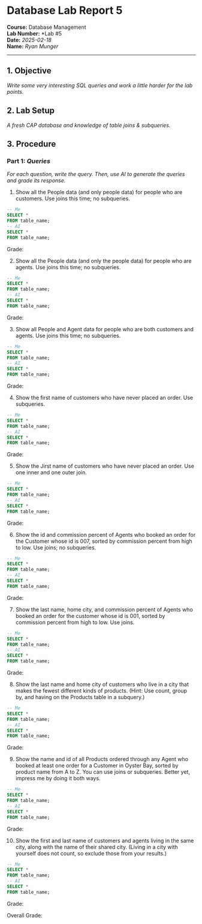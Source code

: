 # Database Lab Report 5

**Course:** Database Management\
**Lab Number:** *Lab #5\
**Date:** *2025-02-18*\
**Name:** *Ryan Munger*

---

## 1. Objective

*Write some very interesting SQL queries and work a little harder for the lab points.*

## 2. Lab Setup

*A fresh CAP database and knowledge of table joins & subqueries.*

## 3. Procedure

### Part 1: *Queries*

*For each question, write the query. Then, use AI to generate the queries and grade its response.*

1. Show all the People data (and only people data) for people who are customers. Use joins this time; no subqueries.
```sql
-- Me
SELECT * 
FROM table_name;
-- AI
SELECT *
FROM table_name;
```
Grade: 

2. Show all the People data (and only the people data) for people who are agents. Use joins this time; no subqueries.
```sql
-- Me
SELECT * 
FROM table_name;
-- AI
SELECT *
FROM table_name;
```
Grade: 

3. Show all People and Agent data for people who are both customers and agents. Use joins this time; no subqueries.
```sql
-- Me
SELECT * 
FROM table_name;
-- AI
SELECT *
FROM table_name;
```
Grade: 

4. Show the first name of customers who have never placed an order. Use subqueries.
```sql
-- Me
SELECT * 
FROM table_name;
-- AI
SELECT *
FROM table_name;
```
Grade: 

5. Show the Jirst name of customers who have never placed an order. Use one inner and one outer join.
```sql
-- Me
SELECT * 
FROM table_name;
-- AI
SELECT *
FROM table_name;
```
Grade: 

6. Show the id and commission percent of Agents who booked an order for the Customer whose id is 007, sorted by commission percent from high to low. Use joins; no subqueries.
```sql
-- Me
SELECT * 
FROM table_name;
-- AI
SELECT *
FROM table_name;
```
Grade: 

7. Show the last name, home city, and commission percent of Agents who booked an order for the customer whose id is 001, sorted by commission percent from high to low. Use joins.
```sql
-- Me
SELECT * 
FROM table_name;
-- AI
SELECT *
FROM table_name;
```
Grade: 

8. Show the last name and home city of customers who live in a city that makes the fewest different kinds of products. (Hint: Use count, group by, and having on the Products table in a subquery.)
```sql
-- Me
SELECT * 
FROM table_name;
-- AI
SELECT *
FROM table_name;
```
Grade: 

9. Show the name and id of all Products ordered through any Agent who booked at least one order for a Customer in Oyster Bay, sorted by product name from A to Z. You can use joins or subqueries. Better yet, impress me by doing it both ways.
```sql
-- Me
SELECT * 
FROM table_name;
-- AI
SELECT *
FROM table_name;
```
Grade: 

10. Show the first and last name of customers and agents living in the same city, along with the name of their shared city. (Living in a city with yourself does not count, so exclude those from your results.)
```sql
-- Me
SELECT * 
FROM table_name;
-- AI
SELECT *
FROM table_name;
```
Grade: 

Overall Grade:
